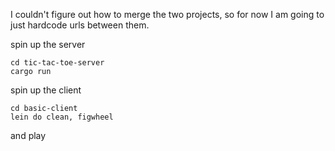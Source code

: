 I couldn't figure out how to merge the two projects, so for now I am going to
just hardcode urls between them.

spin up the server

```
cd tic-tac-toe-server
cargo run
```

spin up the client

```
cd basic-client
lein do clean, figwheel
```

and play
